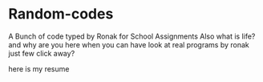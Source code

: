 # Random-codes
A Bunch of code typed by Ronak for School Assignments
Also what is life?
and why are you here when you can have look at real programs by ronak just few click away?


here is my resume 
